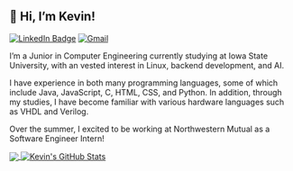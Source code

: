 ## 👋 Hi, I’m Kevin!

[![LinkedIn Badge](https://img.shields.io/badge/-LinkedIn-0e76a8?style=flat-square&logo=Linkedin&logoColor=white)](https://www.linkedin.com/in/kevin-lin-vxd/)
[![Gmail](https://img.shields.io/badge/Gmail-D14836?style=flat-square&logo=gmail&logoColor=white)](mailto:kevinlin.vxd@gmail.com)

I’m a Junior in Computer Engineering currently studying at Iowa State University, with an vested interest in Linux, backend development, and AI.

I have experience in both many programming languages, some of which include Java, JavaScript, C, HTML, CSS, and Python. In addition, through my studies, I have become familiar with various hardware languages such as VHDL and Verilog.

Over the summer, I excited to be working at Northwestern Mutual as a Software Engineer Intern!

<a href="https://github.com/kevinlinvxd/kevinlinvxd">
  <img align="center" src="https://github-readme-stats.vercel.app/api/top-langs/?username=kevinlinvxd&title_color=ffffff&text_color=c9cacc&icon_color=2bbc8a&bg_color=1d1f21&langs_count=3&count_private=true" /> 
</a>
<a href="https://github.com/kevinlinvxd/kevinlinvxd">
  <img align="center" src="https://github-readme-stats.vercel.app/api?username=kevinlinvxd&show_icons=true&line_height=27&count_private=true&title_color=ffffff&text_color=c9cacc&icon_color=2bbc8a&bg_color=1d1f21" alt="Kevin's GitHub Stats" />
</a>

<!---
kevinlinvxd/kevinlinvxd is a ✨ special ✨ repository because its `README.md` (this file) appears on your GitHub profile.
You can click the Preview link to take a look at your changes.
--->
